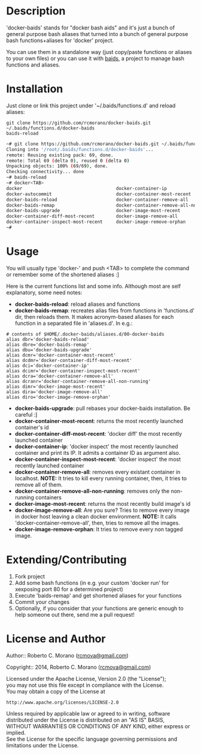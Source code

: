 # Description

'docker-baids' stands for "docker bash aids" and it's just a bunch of general purpose bash aliases that turned into a bunch of general purpose bash functions+aliases for 'docker' project.

You can use them in a standalone way (just copy/paste functions or aliases to your own files) or you can use it with [baids](https://github.com/rcmorano/baids), a project to manage bash functions and aliases.

# Installation

Just clone or link this project under '~/.baids/functions.d' and reload aliases:

```
git clone https://github.com/rcmorano/docker-baids.git ~/.baids/functions.d/docker-baids
baids-reload
```

```bash
~# git clone https://github.com/rcmorano/docker-baids.git ~/.baids/functions.d/docker-baids
Cloning into '/root/.baids/functions.d/docker-baids'...
remote: Reusing existing pack: 69, done.
remote: Total 69 (delta 0), reused 0 (delta 0)
Unpacking objects: 100% (69/69), done.
Checking connectivity... done
~# baids-reload
~# docker<TAB>
docker                                   docker-container-ip
docker-autocommit                        docker-container-most-recent
docker-baids-reload                      docker-container-remove-all
docker-baids-remap                       docker-container-remove-all-non-running
docker-baids-upgrade                     docker-image-most-recent
docker-container-diff-most-recent        docker-image-remove-all
docker-container-inspect-most-recent     docker-image-remove-orphan
~# 
```

# Usage

You will usually type 'docker-' and push \<TAB\> to complete the command or remember some of the shortened aliases :]

Here is the current functions list and some info. Although most are self explanatory, some need notes:

* **docker-baids-reload**: reload aliases and functions
* **docker-baids-remap**: recreates alias files from functions in 'functions.d' dir, then reloads them.
It makes acronym-based aliases for each function in a separated file in 'aliases.d'. In e.g.:
```
# contents of $HOME/.docker-baids/aliases.d/00-docker-baids
alias dbr='docker-baids-reload'
alias dbre='docker-baids-remap'
alias dbu='docker-baids-upgrade'
alias dcmr='docker-container-most-recent'
alias dcdmr='docker-container-diff-most-recent'
alias dci='docker-container-ip'
alias dcimr='docker-container-inspect-most-recent'
alias dcra='docker-container-remove-all'
alias dcranr='docker-container-remove-all-non-running'
alias dimr='docker-image-most-recent'
alias dira='docker-image-remove-all'
alias diro='docker-image-remove-orphan'
```
* **docker-baids-upgrade**: pull rebases your docker-baids installation. Be careful :]
* **docker-container-most-recent**: returns the most recently launched container's id
* **docker-container-diff-most-recent**: 'docker diff' the most recently launched container
* **docker-container-ip**: 'docker inspect' the most recently launched container and print its IP.
It admits a container ID as argument also.
* **docker-container-inspect-most-recent**: 'docker inspect' the most recently launched container
* **docker-container-remove-all**: removes every existant container in localhost.
**NOTE:** It tries to kill every running container, then, it tries to remove all of them.
* **docker-container-remove-all-non-running**: removes only the non-running containers
* **docker-image-most-recent**: returns the most recently build image's id
* **docker-image-remove-all**: Are you sure? Tries to remove every image in docker host leaving a clean docker environment.
**NOTE:** It calls 'docker-container-remove-all', then, tries to remove all the images.
* **docker-image-remove-orphan**: It tries to remove every non tagged image.

# Extending/Contributing

1. Fork project
2. Add some bash functions (in e.g. your custom 'docker run' for xexposing port 80 for a determined project)
3. Execute 'baids-remap' and get shortened aliases for your functions
4. Commit your changes
5. Optionally, if you consider that your functions are generic enough to help someone out there, send me a pull request! 

# License and Author                                                             
                                                                                 
Author:: Roberto C. Morano (<rcmova@gmail.com>)                                  
                                                                                 
Copyright:: 2014, Roberto C. Morano (<rcmova@gmail.com>)                         
                                                                                 
Licensed under the Apache License, Version 2.0 (the "License");                  
you may not use this file except in compliance with the License.                 
You may obtain a copy of the License at                                          
                                                                                 
    http://www.apache.org/licenses/LICENSE-2.0                                   
                                                                                 
Unless required by applicable law or agreed to in writing, software              
distributed under the License is distributed on an "AS IS" BASIS,                
WITHOUT WARRANTIES OR CONDITIONS OF ANY KIND, either express or implied.         
See the License for the specific language governing permissions and              
limitations under the License.
